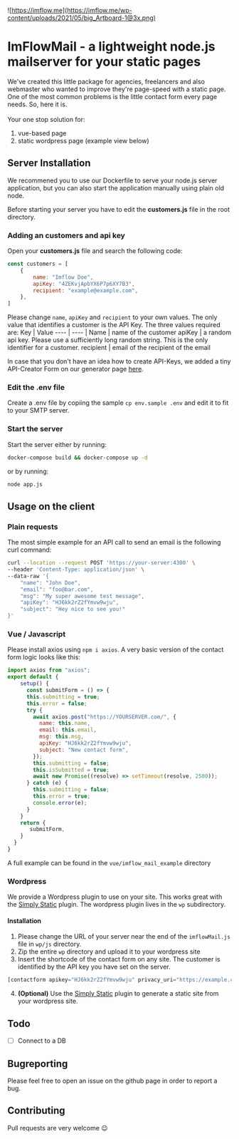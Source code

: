 ![https://imflow.me](https://imflow.me/wp-content/uploads/2021/05/big_Artboard-1@3x.png)


# ImFlowMail - a lightweight node.js mailserver for your static pages

We've created this little package for agencies, freelancers and also webmaster who wanted to improve they're page-speed with a static page. One of the most
common problems is the little contact form every page needs. So, here it is. <br /><br />
Your one stop solution for:
1. vue-based page
2. static wordpress page (example view below)

## Server Installation

We recommened you to use our Dockerfile to serve your node.js server application, but you can also start the application manually using plain old node.

Before starting your server you have to edit the __customers.js__ file in the root directory.

### Adding an customers and api key

Open your __customers.js__ file and search the following code:
```javascript
const customers = [
    {
        name: "Imflow Doe",
        apiKey: "4ZEKvjApbYX6P7p6XY7B3",
        recipient: "example@example.com",
    },
]
```

Please change `name`, `apiKey` and `recipient` to your own values.
The only value that identifies a customer is the API Key.
The three values required are:
Key | Value
---- | ---- |
Name | name of the customer
apiKey | a random api key. Please use a sufficiently long random string. This is the only identifier for a customer.
recipient | email of the recipient of the email

In case that you don't have an idea how to create API-Keys, we added a tiny API-Creator Form on our generator page [here](https://imflow.me/imflowmail).

### Edit the .env file

Create a .env file by copiing the sample `cp env.sample .env` and edit it to fit to your SMTP server.
### Start the server
Start the server either by running:
```bash
docker-compose build && docker-compose up -d
```
or by running:
```bash
node app.js
```
## Usage on the client

### Plain requests
The most simple example for an API call to send an email is the following curl command:
```bash
curl --location --request POST 'https://your-server:4300' \
--header 'Content-Type: application/json' \
--data-raw '{
    "name": "John Doe",
    "email": "foo@bar.com",
    "msg": "My super awesome test message",
    "apiKey": "HJ6kk2rZ2fYmvw9wju",
    "subject": "Hey nice to see you!"
}'
```
### Vue / Javascript
Please install axios using `npm i axios`.
A very basic version of the contact form logic looks like this:
```javascript
import axios from "axios";
export default {
    setup() {
      const submitForm = () => {
      this.submitting = true;
      this.error = false;
      try {
        await axios.post("https://YOURSERVER.com/", {
          name: this.name,
          email: this.email,
          msg: this.msg,
          apiKey: "HJ6kk2rZ2fYmvw9wju",
          subject: "New contact form",
        });
        this.submitting = false;
        this.isSubmitted = true;
        await new Promise((resolve) => setTimeout(resolve, 2500));
      } catch (e) {
        this.submitting = false;
        this.error = true;
        console.error(e);
      }
    }
    return {
       submitForm,
    }
  }
}
```

A full example can be found in the `vue/imflow_mail_example` directory
### Wordpress


We provide a Wordpress plugin to use on your site. This works great with the [Simply Static](https://de.wordpress.org/plugins/simply-static/#description) plugin. The wordpress plugin lives in the `wp` subdirectory.
#### Installation
1. Please change the URL of your server near the end of the `imflowMail.js` file in `wp/js` directory.
2. Zip the entire `wp` directory and upload it to your wordpress site
3. Insert the shortcode of the contact form on any site. The customer is identified by the API key you have set on the server.
```php
[contactform apikey="HJ6kk2rZ2fYmvw9wju" privacy_uri="https://example.com/privacy"]
```
4. __(Optional)__ Use the [Simply Static](https://de.wordpress.org/plugins/simply-static/#description) plugin to generate a static site from your wordpress site.


## Todo

- [ ] Connect to a DB


## Bugreporting
Please feel free to open an issue on the github page in order to report a bug.

## Contributing
Pull requests are very welcome :wink: